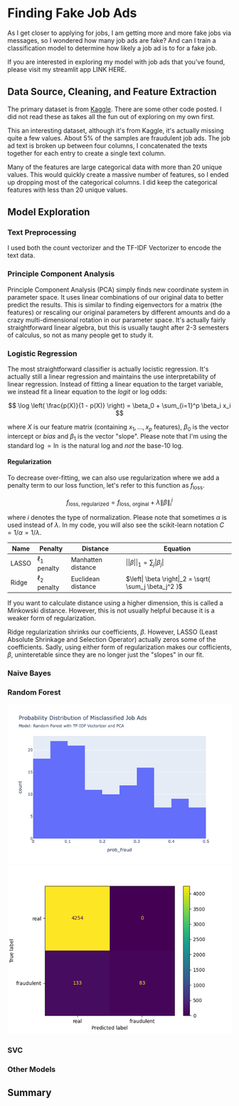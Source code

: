 # Finding Fake Job Ads

As I get closer to applying for jobs, I am getting more and more fake jobs via messages, so I wondered how many job ads are fake?  And can I train a classification model to determine how likely a job ad is to for a fake job.  

If you are interested in exploring my model with job ads that you've found, please visit my streamlit app LINK HERE.

## Data Source, Cleaning, and Feature Extraction

The primary dataset is from [Kaggle](https://www.kaggle.com/datasets/shivamb/real-or-fake-fake-jobposting-prediction).  There are some other code posted.  I did not read these as takes all the fun out of exploring on my own first.

This an interesting dataset, although it's from Kaggle, it's actually missing quite a few values.  About 5% of the samples are fraudulent job ads.  The job ad text is broken up between four columns, I concatenated the texts together for each entry to create a single text column.  

Many of the features are large categorical data with more than 20 unique values.  This would quickly create a massive number of features, so I ended up dropping most of the categorical columns.  I did keep the categorical features with less than 20 unique values.


## Model Exploration

### Text Preprocessing
I used both the count vectorizer and the TF-IDF Vectorizer to encode the text data.  


### Principle Component Analysis

Principle Component Analysis (PCA) simply finds new coordinate system in parameter space.  It uses linear combinations of our original data to better predict the results.  This is similar to finding eigenvectors for a matrix (the features) or rescaling our original parameters by different amounts and do a crazy multi-dimensional rotation in our parameter space.  It's actually fairly straightforward linear algebra, but this is usually taught after 2-3 semesters of calculus, so not as many people get to study it.  

### Logistic Regression

The most straightforward classifier is actually locistic regression.  It's actually still a linear regression and maintains the use interpretability of linear regression.  Instead of fitting a linear equation to the target variable, we instead fit a linear equation to the _logit_ or log odds:

$$ \log \left( \frac{p(X)}{1 - p(X)} \right) = \beta_0 + \sum_{i=1}^p \beta_i x_i $$

where $X$ is our feature matrix (containing $x_1, \dots, x_p$ features), $\beta_0$ is the vector intercept or _bias_ and $\beta_1$ is the vector "slope".  Please note that I'm using the standard $\log = \ln$ is the natural log and _not_ the base-10 log.   

#### Regularization

To decrease over-fitting, we can also use regularization where we add a penalty term to our loss function, let's refer to this function as $f_\text{loss}$.

$$ f_\text{loss, regularized} =  f_\text{loss, orginal} + \lambda \left\| \beta \right\|^i_i $$

where $i$ denotes the type of normalization.  Please note that sometimes $\alpha$ is used instead of $\lambda$.  In my code, you will also see the scikit-learn notation $C = 1/\alpha = 1/\lambda$.

| Name  | Penalty          | Distance           | Equation                                                         |
| ----- | ---------------- | ------------------ | ---------------------------------------------------------------- |
| LASSO | $\ell_1$ penalty | Manhatten distance | $\left\|\| \beta \right\|\|_1 = \sum_j \left\| \beta_j \right\|$ |
| Ridge | $\ell_2$ penalty | Euclidean distance | $\left\| \beta \right\|_2 = \sqrt{ \sum_j \beta_j^2 }$           |

If you want to calculate distance using a higher dimension, this is called a Minkowski distance.  However, this is not usually helpful because it is a weaker form of regularization.  

Ridge regularization shrinks our coefficients, $\beta$.  However, LASSO (Least Absolute Shrinkage and Selection Operator) actually zeros some of the coefficients.  Sadly, using either form of regularization makes our cofficients, $\beta$, uninteretable since they are no longer just the "slopes" in our fit.

### Naive Bayes


### Random Forest

<img src="./images/hist_random_pca.png"><img src="./images/cm_random_pca.png">


### SVC

### Other Models

## Summary